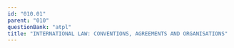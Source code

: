```yaml
---
id: "010.01"
parent: "010"
questionBank: "atpl"
title: "INTERNATIONAL LAW: CONVENTIONS, AGREEMENTS AND ORGANISATIONS"
---
```

